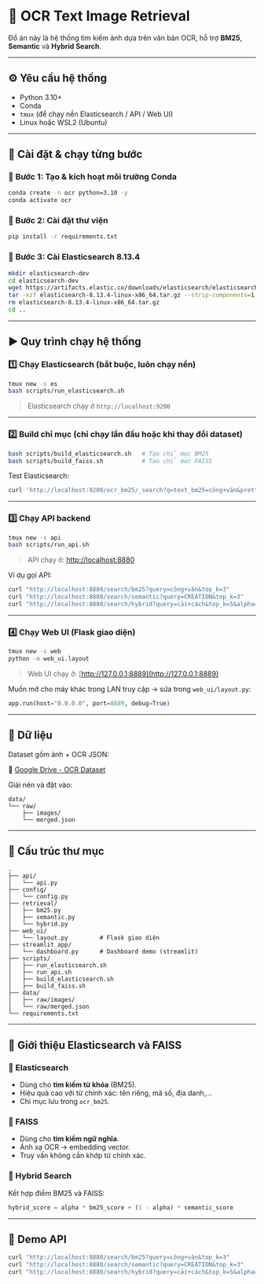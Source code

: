 # 📘 OCR Text Image Retrieval

Đồ án này là hệ thống tìm kiếm ảnh dựa trên văn bản OCR, hỗ trợ **BM25**, **Semantic** và **Hybrid Search**.

---

## ⚙️ Yêu cầu hệ thống

* Python 3.10+
* Conda
* `tmux` (để chạy nền Elasticsearch / API / Web UI)
* Linux hoặc WSL2 (Ubuntu)

---

## 🚀 Cài đặt & chạy từng bước

### 🔹 Bước 1: Tạo & kích hoạt môi trường Conda

```bash
conda create -n ocr python=3.10 -y
conda activate ocr
```

### 🔹 Bước 2: Cài đặt thư viện

```bash
pip install -r requirements.txt
```

### 🔹 Bước 3: Cài Elasticsearch 8.13.4

```bash
mkdir elasticsearch-dev
cd elasticsearch-dev
wget https://artifacts.elastic.co/downloads/elasticsearch/elasticsearch-8.13.4-linux-x86_64.tar.gz
tar -xzf elasticsearch-8.13.4-linux-x86_64.tar.gz --strip-components=1
rm elasticsearch-8.13.4-linux-x86_64.tar.gz
cd ..
```

---

## ▶️ Quy trình chạy hệ thống

### 1️⃣ Chạy Elasticsearch (bắt buộc, luôn chạy nền)

```bash
tmux new -s es
bash scripts/run_elasticsearch.sh
```

> Elasticsearch chạy ở `http://localhost:9200`

---

### 2️⃣ Build chỉ mục (chỉ chạy **lần đầu** hoặc khi thay đổi dataset)

```bash
bash scripts/build_elasticsearch.sh   # Tạo chỉ mục BM25
bash scripts/build_faiss.sh           # Tạo chỉ mục FAISS
```

Test Elasticsearch:

```bash
curl 'http://localhost:9200/ocr_bm25/_search?q=text_bm25=công+văn&pretty'
```

---

### 3️⃣ Chạy API backend

```bash
tmux new -s api
bash scripts/run_api.sh
```

> API chạy ở: [http://localhost:8880](http://localhost:8880)

Ví dụ gọi API:

```bash
curl "http://localhost:8880/search/bm25?query=công+văn&top_k=3"
curl "http://localhost:8880/search/semantic?query=CREATION&top_k=3"
curl "http://localhost:8880/search/hybrid?query=cải+cách&top_k=5&alpha=0.5"
```

---

### 4️⃣ Chạy Web UI (Flask giao diện)

```bash
tmux new -s web
python -m web_ui.layout
```

> Web UI chạy ở: [http://127.0.0.1:8889](http://127.0.0.1:8889)

Muốn mở cho máy khác trong LAN truy cập → sửa trong `web_ui/layout.py`:

```python
app.run(host="0.0.0.0", port=8889, debug=True)
```

---

## 💾 Dữ liệu

Dataset gồm ảnh + OCR JSON:

🔗 [Google Drive - OCR Dataset](https://drive.google.com/file/d/1XG1hCsPwrJIo3NIwWomYSb3RrIOvl-Ul/view?usp=sharing)

Giải nén và đặt vào:

```
data/
└── raw/
    ├── images/
    └── merged.json
```

---

## 📂 Cấu trúc thư mục

```
.
├── api/
│   └── api.py
├── config/
│   └── config.py
├── retrieval/
│   ├── bm25.py
│   ├── semantic.py
│   └── hybrid.py
├── web_ui/
│   └── layout.py         # Flask giao diện
├── streamlit_app/
│   └── dashboard.py      # Dashboard demo (streamlit)
├── scripts/
│   ├── run_elasticsearch.sh
│   ├── run_api.sh
│   ├── build_elasticsearch.sh
│   ├── build_faiss.sh
├── data/
│   ├── raw/images/
│   └── raw/merged.json
└── requirements.txt
```

---

## 🧠 Giới thiệu Elasticsearch và FAISS

### 🔹 Elasticsearch

* Dùng cho **tìm kiếm từ khóa** (BM25).
* Hiệu quả cao với từ chính xác: tên riêng, mã số, địa danh,...
* Chỉ mục lưu trong `ocr_bm25`.

### 🔹 FAISS

* Dùng cho **tìm kiếm ngữ nghĩa**.
* Ánh xạ OCR → embedding vector.
* Truy vấn không cần khớp từ chính xác.

### 🔹 Hybrid Search

Kết hợp điểm BM25 và FAISS:

```python
hybrid_score = alpha * bm25_score + (1 - alpha) * semantic_score
```

---

## 🧪 Demo API

```bash
curl "http://localhost:8880/search/bm25?query=công+văn&top_k=3"
curl "http://localhost:8880/search/semantic?query=CREATION&top_k=3"
curl "http://localhost:8880/search/hybrid?query=cải+cách&top_k=5&alpha=0.5"
```


